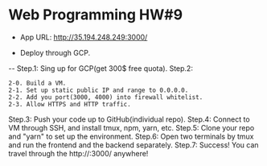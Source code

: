 # Web Programming HW#9

- App URL: http://35.194.248.249:3000/

- Deploy through GCP.

--
Step.1: Sing up for GCP(get 300$ free quota).
Step.2: 

	2-0. Build a VM.
	2-1. Set up static public IP and range to 0.0.0.0.
	2-2. Add you port(3000, 4000) into firewall whitelist.
	2-3. Allow HTTPS and HTTP traffic.

Step.3: Push your code up to GitHub(individual repo).
Step.4: Connect to VM through SSH, and install tmux, npm, yarn, etc.
Step.5: Clone your repo and "yarn" to set up the environment.
Step.6: Open two terminals by tmux and run the frontend and the backend separately.
Step.7: Success! You can travel through the http://<publicIP>:3000/ anywhere!